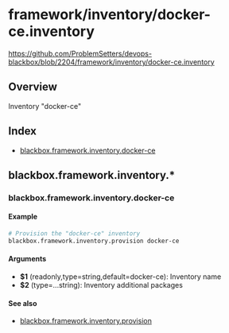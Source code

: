 # framework/inventory/docker-ce.inventory

https://github.com/ProblemSetters/devops-blackbox/blob/2204/framework/inventory/docker-ce.inventory

## Overview

Inventory "docker-ce"

## Index

* [blackbox.framework.inventory.docker-ce](#blackboxframeworkinventorydocker-ce)

## blackbox.framework.inventory.*

### blackbox.framework.inventory.docker-ce

#### Example

```bash
# Provision the "docker-ce" inventory
blackbox.framework.inventory.provision docker-ce
```

#### Arguments

* **$1** (readonly,type=string,default=docker-ce): Inventory name
* **$2** (type=...string): Inventory additional packages

#### See also

* [blackbox.framework.inventory.provision](#blackboxframeworkinventoryprovision)

